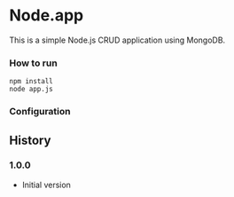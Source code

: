 # Node.app

This is a simple Node.js CRUD application using MongoDB.


### How to run

	npm install
	node app.js

### Configuration

## History

### 1.0.0

- Initial version



